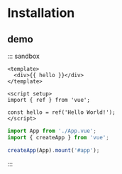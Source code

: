 # Installation

## demo

::: sandbox
```vue /src/App.vue [active]
<template>
  <div>{{ hello }}</div>
</template>

<script setup>
import { ref } from 'vue';

const hello = ref('Hello World!');
</script>
```

```js /src/main.js
import App from './App.vue';
import { createApp } from 'vue';

createApp(App).mount('#app');
```
:::
